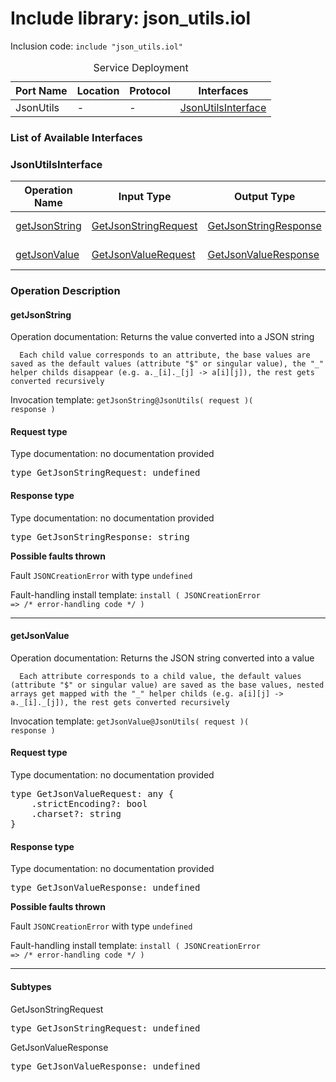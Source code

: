 # Include library: json_utils.iol

Inclusion code: <code>include "json_utils.iol"</code>

<table>
  <caption>Service Deployment</caption>
  <thead>
    <tr>
      <th>Port Name</th>
      <th>Location</th>
      <th>Protocol</th>
      <th>Interfaces</th>
    </tr>
  </thead>
  <tbody>
    <tr>
      <td>JsonUtils</td>
      <td>-</td>
      <td>-</td>
      <td><a href="#JsonUtilsInterface">JsonUtilsInterface</a></td>
    </tr>
  </tbody>
</table>

<h3>List of Available Interfaces</h3>

<h3 id="JsonUtilsInterface">JsonUtilsInterface</h3>

<table>
  <thead>
    <tr>
      <th>Operation Name</th>
      <th>Input Type</th>
      <th>Output Type</th>
      <th>Faults</th>
    </tr>
  </thead>
  <tbody>
    <tr>
      <td><a href="#getJsonString">getJsonString</a></td>
      <td><a href="#GetJsonStringRequest">GetJsonStringRequest</a></td>
      <td><a href="#GetJsonStringResponse">GetJsonStringResponse</a></td>
      <td>
        JSONCreationError( undefined )
      </td>
    </tr>
    <tr>
      <td><a href="#getJsonValue">getJsonValue</a></td>
      <td><a href="#GetJsonValueRequest">GetJsonValueRequest</a></td>
      <td><a href="#GetJsonValueResponse">GetJsonValueResponse</a></td>
      <td>
        JSONCreationError( undefined )
      </td>
    </tr>
  </tbody>
</table>

### Operation Description


#### getJsonString
Operation documentation: 
	  Returns the value converted into a JSON string
	 
	  Each child value corresponds to an attribute, the base values are saved as the default values (attribute "$" or singular value), the "_" helper childs disappear (e.g. a._[i]._[j] -> a[i][j]), the rest gets converted recursively
	 

Invocation template: <code>getJsonString@JsonUtils( request )( response )</code>

<h4 id="GetJsonStringRequest">Request type</h4>

Type documentation: no documentation provided 
<pre>type GetJsonStringRequest: undefined</pre>


<h4 id="GetJsonStringResponse">Response type</h4>
Type documentation: no documentation provided 
<pre>type GetJsonStringResponse: string</pre>


**Possible faults thrown**


Fault <code>JSONCreationError</code> with type <code>undefined</code>

Fault-handling install template: <code>install ( JSONCreationError => /* error-handling code */ )</code>


---

#### getJsonValue
Operation documentation: 
	  Returns the JSON string converted into a value
	 
	  Each attribute corresponds to a child value, the default values (attribute "$" or singular value) are saved as the base values, nested arrays get mapped with the "_" helper childs (e.g. a[i][j] -> a._[i]._[j]), the rest gets converted recursively
	 

Invocation template: <code>getJsonValue@JsonUtils( request )( response )</code>

<h4 id="GetJsonValueRequest">Request type</h4>

Type documentation: no documentation provided 
<pre>type GetJsonValueRequest: any {
	.strictEncoding?: bool
	.charset?: string
}</pre>


<h4 id="GetJsonValueResponse">Response type</h4>
Type documentation: no documentation provided 
<pre>type GetJsonValueResponse: undefined</pre>


**Possible faults thrown**


Fault <code>JSONCreationError</code> with type <code>undefined</code>

Fault-handling install template: <code>install ( JSONCreationError => /* error-handling code */ )</code>


---


<h4>Subtypes</h4>


<a id="GetJsonStringRequest"></a>
GetJsonStringRequest

<pre>type GetJsonStringRequest: undefined</pre>

<a id="GetJsonValueResponse"></a>
GetJsonValueResponse

<pre>type GetJsonValueResponse: undefined</pre>




